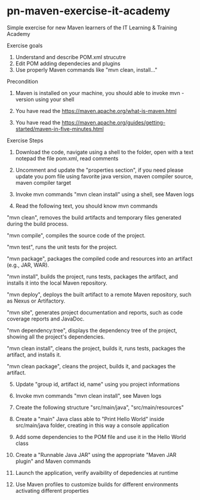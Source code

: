 # pn-maven-exercise-it-academy
Simple exercise for new Maven learners of the IT Learning & Training Academy

Exercise goals 

1. Understand and describe POM.xml strucutre
2. Edit POM adding dependecies and plugins 
3. Use properly Maven commands like "mvn clean, install..."

Precondition

1. Maven is installed on your machine, you should able to invoke mvn -version using your shell

2. You have read the https://maven.apache.org/what-is-maven.html

3. You have read the https://maven.apache.org/guides/getting-started/maven-in-five-minutes.html

Exercise Steps

1. Download the code, navigate using a shell to the folder, open with a text notepad the file pom.xml, read comments 

2. Uncomment and update the "properties section", if you need please update you pom file using favorite java version, maven compiler source, maven compiler target

3. Invoke mvn commands "mvn clean install" using a shell, see Maven logs
 
4. Read the following text, you should know mvn commands

"mvn clean", removes the build artifacts and temporary files generated during the build process.

"mvn compile", compiles the source code of the project.

"mvn test", runs the unit tests for the project.

"mvn package", packages the compiled code and resources into an artifact (e.g., JAR, WAR).

"mvn install", builds the project, runs tests, packages the artifact, and installs it into the local Maven repository.

"mvn deploy", deploys the built artifact to a remote Maven repository, such as Nexus or Artifactory.

"mvn site", generates project documentation and reports, such as code coverage reports and JavaDoc.

"mvn dependency:tree", displays the dependency tree of the project, showing all the project's dependencies.

"mvn clean install", cleans the project, builds it, runs tests, packages the artifact, and installs it.

"mvn clean package", cleans the project, builds it, and packages the artifact.

5. Update "group id, artifact id, name" using you project informations 

6. Invoke mvn commands "mvn clean install", see Maven logs

7. Create the following structure "src/main/java", "src/main/resources"

8. Create a "main" Java class able to "Print Hello World" inside src/main/java folder, creating in this way a console application

9. Add some dependencies to the POM file and use it in the Hello World class

10. Create a "Runnable Java JAR" using the appropriate "Maven JAR plugin" and Maven commands
    
11. Launch the application, verify avaibility of depedencies at runtime
    
12. Use Maven profiles to customize builds for different environments activating different properties

